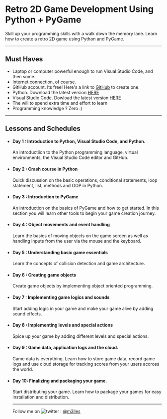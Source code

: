 # Retro 2D Game Development Using Python + PyGame

Skill up your programming skills with a walk down the memory lane. Learn how to create a retro 2D game using Python and PyGame.  

<hr/>

## Must Haves

- Laptop or computer powerful enough to run Visual Studio Code, and then some.
- Internet connection, of course.
- GitHub account. Its free! Here's a link to [GitHub](https://www.github.com) to create one.
- Python. Download the latest version [HERE](https://www.python.org/downloads/)
- Visual Studio Code. Dowload the latest version [HERE](https://code.visualstudio.com/Download)
- The will to spend extra time and effort to learn
- Programming knowledge ? Zero :) 

<hr/>

## Lessons and Schedules

- #### Day 1 : Introduction to Python, Visual Studio Code, and Python.
  
  An introductiion to the Python programming language, virtual environments, the Visual Studio Code editor and GitHub.
- #### Day 2 : Crash course in Python

  Quick discussion on the basic operations, conditional statements, loop statement, list, methods and OOP in Python.
- #### Day 3 : Introduction to PyGame

  An introduction on the basics of PyGame and how to get started. In this section you will learn other tools to begin your game creation journey.
- #### Day 4 : Object movements and event handling

  Learn the basics of moving objects on the game screen as well as handling inputs from the user via the mouse and the keyboard.
- #### Day 5 : Understanding basic game essentials

  Learn the concepts of collision detection and game architecture. 
- #### Day 6 : Creating game objects

  Create game objects by implementing object oriented programming.
- #### Day 7 : Implementing game logics and sounds

  Start adding logic in your game and make your game alive by adding sound effects.
- #### Day 8 : Implementing levels and special actions

  Spice up your game by adding different levels and special actions.
- #### Day 9 : Game data, application logs and the cloud.

  Game data is everything. Learn how to store game data, record game logs and use cloud storage for tracking scores from your users accross the world.
- #### Day 10: Finalizing and packaging your game.

  Start distributing your game. Learn how to package your games for easy installation and distribution.
  
  <hr/>
  
  Follow me on <img title="a title" alt="twitter" src="https://i.imgur.com/JLLlB5S.png"> : [@m3lles](https://twitter.com/m3lles)
